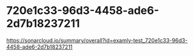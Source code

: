# 720e1c33-96d3-4458-ade6-2d7b18237211
https://sonarcloud.io/summary/overall?id=examly-test_720e1c33-96d3-4458-ade6-2d7b18237211
